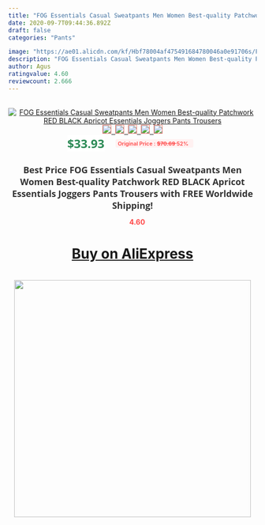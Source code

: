 ```yaml
---
title: "FOG Essentials Casual Sweatpants Men Women Best-quality Patchwork RED BLACK Apricot Essentials Joggers Pants Trousers"
date: 2020-09-7T09:44:36.892Z
draft: false
categories: "Pants"

image: "https://ae01.alicdn.com/kf/Hbf78004af475491684780046a0e91706s/FOG-Essentials-Casual-Sweatpants-Men-Women-Best-quality-Patchwork-RED-BLACK-Apricot-Essentials-Joggers-Pants-Trousers.jpg"
description: "FOG Essentials Casual Sweatpants Men Women Best-quality Patchwork RED BLACK Apricot Essentials Joggers Pants Trousers"
author: Agus
ratingvalue: 4.60
reviewcount: 2.666
---
```

<br>
<div style="text-align: center;">
<a href="https://s.click.aliexpress.com/e/_Aba729" target="_blank" rel="nofollow noopener noreferrer"><img alt="FOG Essentials Casual Sweatpants Men Women Best-quality Patchwork RED BLACK Apricot Essentials Joggers Pants Trousers" class="magnifier-image" src="https://ae01.alicdn.com/kf/Hbf78004af475491684780046a0e91706s/FOG-Essentials-Casual-Sweatpants-Men-Women-Best-quality-Patchwork-RED-BLACK-Apricot-Essentials-Joggers-Pants-Trousers.jpg_640x640.jpg">
<br>
<img style="border:1px solid salmon" src="https://ae01.alicdn.com/kf/Hbf78004af475491684780046a0e91706s/FOG-Essentials-Casual-Sweatpants-Men-Women-Best-quality-Patchwork-RED-BLACK-Apricot-Essentials-Joggers-Pants-Trousers.jpg_120x120.jpg">&nbsp;&nbsp;<img style="border:1px solid salmon" src="https://ae01.alicdn.com/kf/H74772731a8364c968b92559fb94e4f10t/FOG-Essentials-Casual-Sweatpants-Men-Women-Best-quality-Patchwork-RED-BLACK-Apricot-Essentials-Joggers-Pants-Trousers.jpg_120x120.jpg">&nbsp;&nbsp;<img style="border:1px solid salmon" src="https://ae01.alicdn.com/kf/H8e453ede10b946288a358d9a3ae8ea2a5/FOG-Essentials-Casual-Sweatpants-Men-Women-Best-quality-Patchwork-RED-BLACK-Apricot-Essentials-Joggers-Pants-Trousers.jpg_120x120.jpg">&nbsp;&nbsp;<img style="border:1px solid salmon" src="https://ae01.alicdn.com/kf/H89ff2a0a67834dc6a8a174133b28fd18y/FOG-Essentials-Casual-Sweatpants-Men-Women-Best-quality-Patchwork-RED-BLACK-Apricot-Essentials-Joggers-Pants-Trousers.jpg_120x120.jpg">&nbsp;&nbsp;<img style="border:1px solid salmon" src="https://ae01.alicdn.com/kf/H212e4b1f160b4331a4d0fadcd7ffcc705/FOG-Essentials-Casual-Sweatpants-Men-Women-Best-quality-Patchwork-RED-BLACK-Apricot-Essentials-Joggers-Pants-Trousers.jpg_120x120.jpg"></a></div><br0>
<div style="text-align: center;"><span style="background-color: white; border: 0px; box-sizing: border-box; color: seagreen; display: inline-block; font-family: &quot;open sans&quot; , &quot;arial&quot; , &quot;helvetica&quot; , sans-serif , &quot;heiti&quot;; font-size: 24px; font-stretch: inherit; font-weight: 700; line-height: inherit; margin: 0px 10px 0px 0px; padding: 0px; vertical-align: middle;">$33.93 </span>
<span style="background: rgb(255 , 241 , 241); border-radius: 3px; border: 0px; box-sizing: border-box; color: #ff4747; display: inline-block; font-family: inherit; font-size: 12px; font-stretch: inherit; font-style: inherit; font-variant: inherit; font-weight: 600; line-height: inherit; margin: 0px; padding: 2px 5px; transform: scale(0.9); vertical-align: middle;">Original Price : <b style="text-decoration: line-through;">$70.69 </b> 52%&nbsp;&nbsp;</span></div>
<h1 style="color: #333333; display: inline-block; font-family: &quot;open sans&quot; , &quot;arial&quot; , &quot;helvetica&quot; , sans-serif , &quot;heiti&quot;; font-size: 18px; font-stretch: inherit; font-weight: 700; text-align: center;">Best Price FOG Essentials Casual Sweatpants Men Women Best-quality Patchwork RED BLACK Apricot Essentials Joggers Pants Trousers with FREE Worldwide Shipping!</h1>
<div style="color: #ff4747; text-align: center;">
<img src="https://4.bp.blogspot.com/-M0ZcTcb-5uY/XleCXlxnR4I/AAAAAAAAAEc/OrjgMkXV1oMQFaCRZj5HQwOCBcu3w1FegCPcBGAYYCw/s1600/star.png" style="height: 15px;">&nbsp;<b>4.60</b></div>
<div class="button_cont" align="center"><a class="buynow_a" href="https://s.click.aliexpress.com/e/_Aba729" target="_blank" rel="nofollow noopener noreferrer"><H1>Buy on AliExpress</H1></a></div><br>
<div class="separator" style="clear: both; text-align: center;">
<img src="https://lh3.googleusercontent.com/-pTy5HemUv9M/XlePHvY0dAI/AAAAAAAAAE4/0nX5iRUoIWY8eMW9Dpxeirr157OZliDIgCLcBGAsYHQ/s1600/badge.gif" width="480">
</div>

